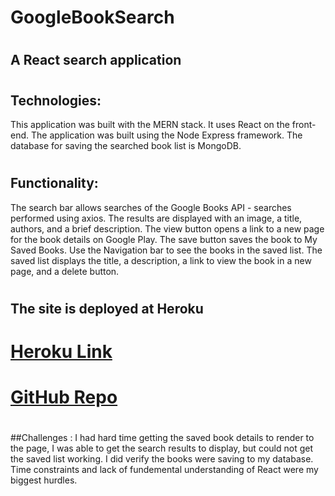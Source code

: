 # GoogleBookSearch
#
## A React search application
#
#
## Technologies: 
This application was built with the MERN stack. 
It uses React on the front-end.
The application was built using the Node Express framework.
The database for saving the searched book list is MongoDB. 
##
#
## Functionality:
The search bar allows searches of the Google Books API - searches performed using axios. 
The results are displayed with an image, a title, authors, and a brief description. 
The view button opens a link to a new page for the book details on Google Play. 
The save button saves the book to My Saved Books.
Use the Navigation bar to see the books in the saved list.
The saved list displays the title, a description, a link to view the book in a new page, and a delete button.
#
##
## The site is deployed at Heroku 
#  [Heroku Link](https://still-garden-42113.herokuapp.com)
#  [GitHub Repo](https://github.com/NICKIEFRAUSTO/GoogleBookSearch.git)
#
#
##

##Challenges : I had hard time getting the saved book details to render to the page, I was able to get the search results to display, but could not get the saved list working. I did verify the books were saving to my database. Time constraints and lack of fundemental understanding of React were my biggest hurdles. 
